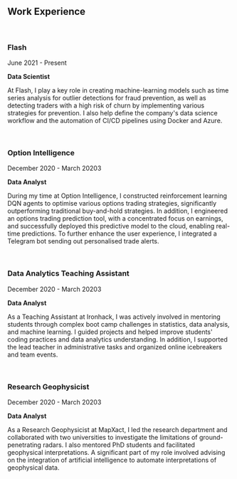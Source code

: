 <div class='PortMarker'>

## Work Experience

<br><div class='StyledHR'></div>

### Flash
June 2021 - Present

**Data Scientist** 

At Flash, I play a key role in creating machine-learning models such as time series analysis for outlier detections for fraud prevention, as well as detecting traders with a high risk of churn by implementing various strategies for prevention. I also help define the company's data science workflow and the automation of CI/CD pipelines using Docker and Azure.

<br><div class='StyledHR'></div>



### Option Intelligence
December 2020 - March 20203

**Data Analyst** 

During my time at Option Intelligence, I constructed reinforcement learning DQN agents to optimise various options trading strategies, significantly outperforming traditional buy-and-hold strategies. In addition, I engineered an options trading prediction tool, with a concentrated focus on earnings, and successfully deployed this predictive model to the cloud, enabling real-time predictions. To further enhance the user experience, I integrated a Telegram bot sending out personalised trade alerts.

<br><div class='StyledHR'></div>

### Data Analytics Teaching Assistant
December 2020 - March 20203

**Data Analyst** 

As a Teaching Assistant at Ironhack, I was actively involved in mentoring students through complex boot camp challenges in statistics, data analysis, and machine learning. I guided projects and helped improve students' coding practices and data analytics understanding. In addition, I supported the lead teacher in administrative tasks and organized online icebreakers and team events.


<br><div class='StyledHR'></div>

### Research Geophysicist
December 2020 - March 20203

**Data Analyst** 

As a Research Geophysicist at MapXact, I led the research department and collaborated with two universities to investigate the limitations of ground-penetrating radars. I also mentored PhD students and facilitated geophysical interpretations. A significant part of my role involved advising on the integration of artificial intelligence to automate interpretations of geophysical data.

<br>

